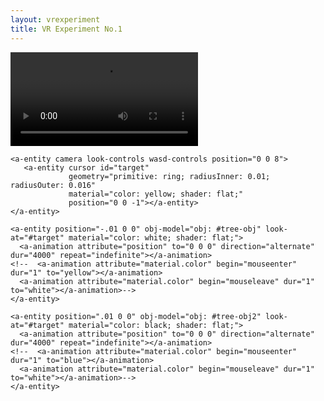 ```yaml
---
layout: vrexperiment
title: VR Experiment No.1
---
```


<a-scene>
  <a-assets>
    <a-asset-item id="tree-obj" src="/assets/firstlogo.obj"></a-asset-item>
    <a-asset-item id="tree-obj2" src="/assets/firstlogo.obj"></a-asset-item>
    <video id="video" src="/assets/HowToLoose.mp4" autoplay loop></video>
  </a-assets>

    <a-entity camera look-controls wasd-controls position="0 0 8">
       <a-entity cursor id="target"
                 geometry="primitive: ring; radiusInner: 0.01; radiusOuter: 0.016"
                 material="color: yellow; shader: flat;"
                 position="0 0 -1"></a-entity>
    </a-entity>

    <a-entity position="-.01 0 0" obj-model="obj: #tree-obj" look-at="#target" material="color: white; shader: flat;">
      <a-animation attribute="position" to="0 0 0" direction="alternate" dur="4000" repeat="indefinite"></a-animation>
    <!--  <a-animation attribute="material.color" begin="mouseenter" dur="1" to="yellow"></a-animation>
      <a-animation attribute="material.color" begin="mouseleave" dur="1" to="white"></a-animation>-->
    </a-entity>

    <a-entity position=".01 0 0" obj-model="obj: #tree-obj2" look-at="#target" material="color: black; shader: flat;">
      <a-animation attribute="position" to="0 0 0" direction="alternate" dur="4000" repeat="indefinite"></a-animation>
    <!--  <a-animation attribute="material.color" begin="mouseenter" dur="1" to="blue"></a-animation>
      <a-animation attribute="material.color" begin="mouseleave" dur="1" to="white"></a-animation>-->
    </a-entity>

  <a-light type="ambient" color="#444" intensity="0.1"></a-light>

  <a-videosphere src="#video" rotation="0 0 0" radius="20"></a-videosphere>

  <a-sky color="white"></a-sky>

</a-scene>
